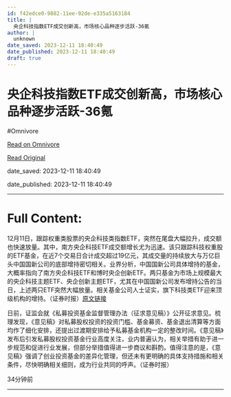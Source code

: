 ```yaml
---
id: f42edce0-9882-11ee-92de-e335a5163184
title: |
  央企科技指数ETF成交创新高，市场核心品种逐步活跃-36氪
author: |
  unknown
date_saved: 2023-12-11 18:40:49
date_published: 2023-12-11 18:40:49
draft: true
---
```


# 央企科技指数ETF成交创新高，市场核心品种逐步活跃-36氪
#Omnivore

[Read on Omnivore](https://omnivore.app/me/etf-36-18c5b5cfefb)

[Read Original](https://36kr.com/newsflashes/2556976912161669?f=rss)

date_saved: 2023-12-11 18:40:49

date_published: 2023-12-11 18:40:49

--- 

# Full Content: 

12月11日，跟踪权重类股票的央企科技类指数ETF，突然在尾盘大幅拉升，成交额也快速放量。其中，南方央企科技ETF成交额增长尤为迅速。该只跟踪科技权重股的ETF基金，在近7个交易日合计成交超过19亿元，其成交量的持续放大与万亿巨头中国国新公司的底部增持密切相关。业界分析，中国国新公司具体增持的基金，大概率指向了南方央企科技ETF和博时央企创新ETF。两只基金为市场上规模最大的央企科技主题ETF、央企创新主题ETF，尤其在中国国新公司发布增持公告的当日，上述两只ETF突然大幅放量。相关基金公司人士证实，旗下科技类ETF迎来顶级机构的增持。（证券时报）[原文链接](https://egs.stcn.com/news/detail/1651176.html)

日前，证监会就《私募投资基金监督管理办法（征求意见稿）》公开征求意见。梳理发现，《意见稿》对私募股权投资的投资门槛、基金募资、基金退出清算等方面均作了细化安排，还提出过渡期安排给予私募基金机构一定的整改时间。《意见稿》发布后引发私募股权投资基金行业高度关注，业内普遍认为，相关举措有助于进一步规范和促进行业发展，但部分举措值得进一步商议和斟酌。值得注意的是，《意见稿》强调了创业投资基金的差异化管理，但还未有更明确的具体支持措施和相关条件，尽快明确相关细则，成为行业共同的呼声。（证券时报）

34分钟前

---

